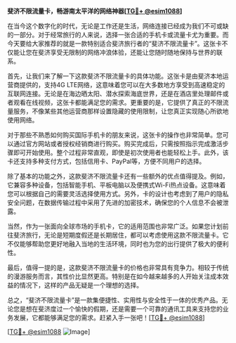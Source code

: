 **斐济不限流量卡，畅游南太平洋的网络神器[[TG💪+ @esim1088](https://t.me/s/esim1088)]**

在当今这个数字化的时代，无论是工作还是生活，网络连接已经成为我们不可或缺的一部分。对于经常旅行的人来说，选择一张合适的手机卡或流量卡尤为重要。而今天要给大家推荐的就是一款特别适合斐济旅行者的“斐济不限流量卡”。这张卡不仅能让您在斐济享受无限制的网络冲浪体验，还能让您随时随地保持与世界的联系。

首先，让我们来了解一下这款斐济不限流量卡的具体功能。这张卡是由斐济本地运营商提供的，支持4G LTE网络，这意味着您可以在大多数地方享受到高速稳定的互联网连接。无论是在海边晒太阳、潜水探索海底世界，还是在酒店里处理邮件或者观看在线视频，这张卡都能满足您的需求。更重要的是，它提供了真正的不限流量服务，不像某些其他运营商那样设置隐藏的使用限制，让您真正实现随心所欲地使用网络。

对于那些不熟悉如何购买国际手机卡的朋友来说，这张卡的操作也非常简单。您可以通过官方网站或者授权经销商进行购买。购买完成后，只需按照指示完成激活步骤即可开始使用。整个过程非常直观，即使是初次使用者也能轻松上手。此外，该卡还支持多种支付方式，包括信用卡、PayPal等，方便不同用户的选择。

除了基本的功能之外，这款斐济不限流量卡还有一些额外的优点值得提及。例如，它兼容多种设备，包括智能手机、平板电脑以及便携式Wi-Fi热点设备。这意味着您可以根据自己的需要灵活选择使用方式。另外，卡的设计也考虑到了用户的隐私安全问题，在数据传输过程中采用了先进的加密技术，确保您的个人信息不会被泄露。

当然，作为一张面向全球市场的手机卡，它的适用范围也非常广泛。如果您计划前往斐济旅行，无论是短期度假还是长期居住，都可以考虑使用这款不限流量卡。它不仅能够帮助您更好地融入当地的生活环境，同时也为您的出行提供了极大的便利性。

最后，值得一提的是，这款斐济不限流量卡的价格也非常具有竞争力。相较于传统的漫游服务而言，其性价比显然更高。特别是在如今越来越多的人开始关注成本效益的情况下，这样的产品无疑是一个理想的选择。

总之，“斐济不限流量卡”是一款集便捷性、实用性与安全性于一体的优秀产品。无论您是想在斐济度过一个愉快的假期，还是需要一个可靠的通讯工具来支持您的业务发展，它都能够满足您的需求。赶紧入手一张吧！[[TG💪+ @esim1088](https://t.me/s/esim1088)]

[[TG💪+ @esim1088](https://t.me/s/esim1088) ![Image](https://i.postimg.cc/4NQfJmqS/Snipaste-2025-05-13-00-14-12.png)]